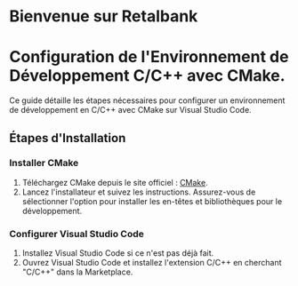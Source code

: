 # Bienvenue sur Retalbank
# Configuration de l'Environnement de Développement C/C++ avec CMake.

Ce guide détaille les étapes nécessaires pour configurer un environnement de développement en C/C++ avec CMake sur Visual Studio Code.

## Étapes d'Installation

### Installer CMake

1. Téléchargez CMake depuis le site officiel : [CMake](https://cmake.org/download/).
2. Lancez l'installateur et suivez les instructions. Assurez-vous de sélectionner l'option pour installer les en-têtes et bibliothèques pour le développement.

### Configurer Visual Studio Code

1. Installez Visual Studio Code si ce n'est pas déjà fait.
2. Ouvrez Visual Studio Code et installez l'extension C/C++ en cherchant "C/C++" dans la Marketplace.
